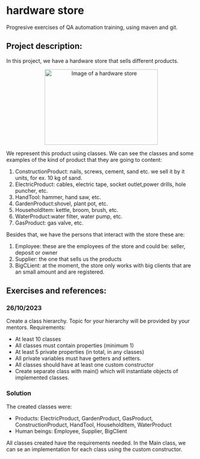 # hardware store
Progresive exercises of QA automation training, using maven and git.

## Project description:
In this project, we have a hardware store that sells different products.

<p align="center">
<img src="https://t4.ftcdn.net/jpg/03/39/67/57/360_F_339675724_zKIsiEcSss6x2KOXUfHMfBrK9b0qbYCQ.jpg" alt="Image of a hardware store" width="300" height="200">
</p>

We represent this product using classes.
We can see the classes and some examples of the kind of product that they are going to content:
1. ConstructionProduct: nails, screws, cement, sand etc. we sell it by it units, for ex.
   10 kg of sand.
2. ElectricProduct: cables, electric tape, socket outlet,power drills, hole puncher, etc.
3. HandTool: hammer, hand saw, etc.
4. GardenProduct:shovel, plant pot, etc.
5. HouseholdItem: kettle, broom, brush, etc.
6. WaterProduct:water filter, water pump, etc.
7. GasProduct: gas valve, etc.

Besides that, we have the persons that interact with the store these are:
1. Employee: these are the employees of the store and could be: seller, deposit or owner
2. Supplier: the one that sells us the products
3. BigCLient: at the moment, the store only works with big clients that are an small amount and are registered.

## Exercises and references:
### 26/10/2023

Create a class hierarchy. Topic for your hierarchy will be provided by your mentors.
Requirements:
* At least 10 classes
* All classes must contain properties (minimum 1)
* At least 5 private properties (in total, in any classes)
* All private variables must have getters and setters.
* All classes should have at least one custom constructor
* Create separate class with main() which will instantiate objects of implemented classes.

### Solution
The created classes were:
* Products: ElectricProduct, GardenProduct, GasProduct, ConstructionProduct, HandTool,
  HouseholdItem, WaterProduct
* Human beings: Employee, Supplier, BigClient

All classes created have the requirements needed.
In the Main class, we can se an implementation for each class
using the custom constructor.
